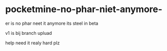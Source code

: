 # pocketmine-no-phar-niet-anymore-
er is no phar neet it anymore its steel in beta

v1 is bij branch upluad



 help need it realy hard plz
